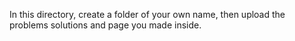 In this directory, create a folder of your own name, then upload the problems solutions and page you made inside.
